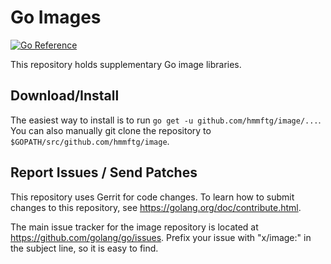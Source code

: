 # Go Images

[![Go Reference](https://pkg.go.dev/badge/github.com/hmmftg/image.svg)](https://pkg.go.dev/github.com/hmmftg/image)

This repository holds supplementary Go image libraries.

## Download/Install

The easiest way to install is to run `go get -u github.com/hmmftg/image/...`. You can
also manually git clone the repository to `$GOPATH/src/github.com/hmmftg/image`.

## Report Issues / Send Patches

This repository uses Gerrit for code changes. To learn how to submit changes to
this repository, see https://golang.org/doc/contribute.html.

The main issue tracker for the image repository is located at
https://github.com/golang/go/issues. Prefix your issue with "x/image:" in the
subject line, so it is easy to find.
